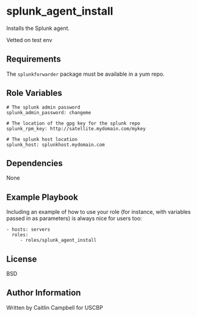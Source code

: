 splunk_agent_install
=========

Installs the Splunk agent.

Vetted on test env

Requirements
------------

The `splunkforwarder` package must be available in a yum repo.

Role Variables
--------------

```
# The splunk admin password
splunk_admin_password: changeme

# The location of the gpg key for the splunk repo
splunk_rpm_key: http://satellite.mydomain.com/mykey

# The splunk host location
splunk_host: splunkhost.mydomain.com
```

Dependencies
------------

None

Example Playbook
----------------

Including an example of how to use your role (for instance, with variables passed in as parameters) is always nice for users too:

    - hosts: servers
      roles:
         - roles/splunk_agent_install

License
-------

BSD

Author Information
------------------

Written by Caitlin Campbell for USCBP
